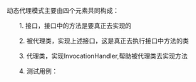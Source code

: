 动态代理模式主要由四个元素共同构成：

　　1. 接口，接口中的方法是要真正去实现的

　　2. 被代理类，实现上述接口，这是真正去执行接口中方法的类

　　3. 代理类，实现InvocationHandler,帮助被代理类去实现方法

　　4. 测试用例：




